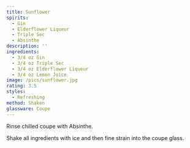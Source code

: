 ```yaml
---
title: Sunflower
spirits:
  - Gin
  - Elderflower Liqueur
  - Triple Sec
  - Absinthe
description: ''
ingredients:
  - 3/4 oz Gin
  - 3/4 oz Triple Sec
  - 3/4 oz Elderflower Liqueur
  - 3/4 oz Lemon Juice
image: /pics/sunflower.jpg
rating: 3.5
styles:
  - Refreshing
method: Shaken
glassware: Coupe
---
```


Rinse chilled coupe with Absinthe.

Shake all ingredients with ice and then fine strain into the coupe glass.